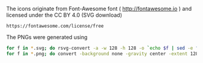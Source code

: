 <!-- Copyright © SixtyFPS GmbH <info@slint.dev> ; SPDX-License-Identifier: MIT -->

The icons originate from Font-Awesome font ( http://fontawesome.io ) and licensed under the CC BY 4.0 (SVG download)

    https://fontawesome.com/license/free

The PNGs were generated using

```sh
for f in *.svg; do rsvg-convert -a -w 128 -h 128 -o `echo $f | sed -e "s,-solid\.svg,.png,"` $f; done
for f in *.png; do convert -background none -gravity center -extent 128x128 $f  $f; done
```
